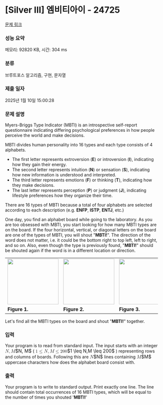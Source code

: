 # [Silver III] 엠비티아이 - 24725 

[문제 링크](https://www.acmicpc.net/problem/24725) 

### 성능 요약

메모리: 92820 KB, 시간: 304 ms

### 분류

브루트포스 알고리즘, 구현, 문자열

### 제출 일자

2025년 1월 10일 15:00:28

### 문제 설명

<p>Myers-Briggs Type Indicator (MBTI) is an introspective self-report questionnaire indicating differing psychological preferences in how people perceive the world and make decisions. </p>

<p>MBTI divides human personality into 16 types and each type consists of 4 alphabets.</p>

<ul>
	<li>The first letter represents extroversion (<strong>E</strong>) or introversion (<strong>I</strong>), indicating how they gain their energy.</li>
	<li>The second letter represents intuition (<strong>N</strong>) or sensation (<strong>S</strong>), indicating how new information is understood and interpreted.</li>
	<li>The third letter represents emotions (<strong>F</strong>) or thinking (<strong>T</strong>), indicating how they make decisions.</li>
	<li>The last letter represents perception (<strong>P</strong>) or judgment (<strong>J</strong>), indicating lifestyle preferences how they organize their time.</li>
</ul>

<p>There are 16 types of MBTI because a total of four alphabets are selected according to each description (e.g. <strong>ENFP</strong>, <strong>ISTP</strong>, <strong>ENTJ</strong>, etc.) </p>

<p>One day, you find an alphabet board while going to the laboratory. As you are too obsessed with MBTI, you start looking for how many MBTI types are on the board. If the four horizontal, vertical, or diagonal letters on the board are one of the types of MBTI, you will shout "<strong>MBTI!</strong>". The direction of the word does not matter, i.e. it could be the bottom right to top left, left to right, and so on. Also, even though the type is previously found, "<strong>MBTI!</strong>" should be shouted again if the word is in a different location or direction.</p>

<table class="table table-bordered td-center">
	<tbody>
		<tr>
			<td><img alt="" src="https://upload.acmicpc.net/21efb880-a4c9-428e-a069-513e79468fe5/-/preview/" style="width: 168px; height: 150px;"></td>
			<td><img alt="" src="https://upload.acmicpc.net/11bd8db4-cee4-4be2-8e9a-60cd8ccc966a/-/crop/873x780/3,0/-/preview/" style="height: 150px; width: 168px;"></td>
			<td><img alt="" src="https://upload.acmicpc.net/787300a6-36c6-488a-a13d-50d731e96196/-/crop/878x781/0,0/-/preview/" style="width: 169px; height: 150px;"></td>
		</tr>
		<tr>
			<td><strong>Figure 1.</strong></td>
			<td><strong>Figure 2.</strong></td>
			<td><strong>Figure 3.</strong></td>
		</tr>
	</tbody>
</table>

<p> Let's find all the MBTI types on the board and shout "<strong>MBTI!</strong>" together.</p>

### 입력 

 <p>Your program is to read from standard input. The input starts with an integer <mjx-container class="MathJax" jax="CHTML" style="font-size: 109%; position: relative;"><mjx-math class="MJX-TEX" aria-hidden="true"><mjx-mi class="mjx-i"><mjx-c class="mjx-c1D441 TEX-I"></mjx-c></mjx-mi><mjx-mo class="mjx-n"><mjx-c class="mjx-c2C"></mjx-c></mjx-mo><mjx-mi class="mjx-i" space="2"><mjx-c class="mjx-c1D440 TEX-I"></mjx-c></mjx-mi></mjx-math><mjx-assistive-mml unselectable="on" display="inline"><math xmlns="http://www.w3.org/1998/Math/MathML"><mi>N</mi><mo>,</mo><mi>M</mi></math></mjx-assistive-mml><span aria-hidden="true" class="no-mathjax mjx-copytext">$N, M$</span></mjx-container> ( <mjx-container class="MathJax" jax="CHTML" style="font-size: 109%; position: relative;"><mjx-math class="MJX-TEX" aria-hidden="true"><mjx-mn class="mjx-n"><mjx-c class="mjx-c31"></mjx-c></mjx-mn><mjx-mo class="mjx-n" space="4"><mjx-c class="mjx-c2264"></mjx-c></mjx-mo><mjx-mi class="mjx-i" space="4"><mjx-c class="mjx-c1D441 TEX-I"></mjx-c></mjx-mi><mjx-mo class="mjx-n"><mjx-c class="mjx-c2C"></mjx-c></mjx-mo><mjx-mi class="mjx-i" space="2"><mjx-c class="mjx-c1D440 TEX-I"></mjx-c></mjx-mi><mjx-mo class="mjx-n" space="4"><mjx-c class="mjx-c2264"></mjx-c></mjx-mo><mjx-mn class="mjx-n" space="4"><mjx-c class="mjx-c32"></mjx-c><mjx-c class="mjx-c30"></mjx-c><mjx-c class="mjx-c30"></mjx-c></mjx-mn></mjx-math><mjx-assistive-mml unselectable="on" display="inline"><math xmlns="http://www.w3.org/1998/Math/MathML"><mn>1</mn><mo>≤</mo><mi>N</mi><mo>,</mo><mi>M</mi><mo>≤</mo><mn>200</mn></math></mjx-assistive-mml><span aria-hidden="true" class="no-mathjax mjx-copytext">$1 \leq N,M \leq 200$</span></mjx-container> ) representing rows and columns of boards. Following this are <mjx-container class="MathJax" jax="CHTML" style="font-size: 109%; position: relative;"><mjx-math class="MJX-TEX" aria-hidden="true"><mjx-mi class="mjx-i"><mjx-c class="mjx-c1D441 TEX-I"></mjx-c></mjx-mi></mjx-math><mjx-assistive-mml unselectable="on" display="inline"><math xmlns="http://www.w3.org/1998/Math/MathML"><mi>N</mi></math></mjx-assistive-mml><span aria-hidden="true" class="no-mathjax mjx-copytext">$N$</span></mjx-container> lines containing <mjx-container class="MathJax" jax="CHTML" style="font-size: 109%; position: relative;"><mjx-math class="MJX-TEX" aria-hidden="true"><mjx-mi class="mjx-i"><mjx-c class="mjx-c1D440 TEX-I"></mjx-c></mjx-mi></mjx-math><mjx-assistive-mml unselectable="on" display="inline"><math xmlns="http://www.w3.org/1998/Math/MathML"><mi>M</mi></math></mjx-assistive-mml><span aria-hidden="true" class="no-mathjax mjx-copytext">$M$</span></mjx-container> uppercase characters how does the alphabet board consist with.</p>

### 출력 

 <p>Your program is to write to standard output. Print exactly one line. The line should contain total occurrences of 16 MBTI types, which will be equal to the number of times you shouted '<strong>MBTI!</strong>'</p>

